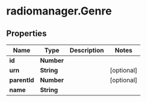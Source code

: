 # radiomanager.Genre

## Properties
Name | Type | Description | Notes
------------ | ------------- | ------------- | -------------
**id** | **Number** |  | 
**urn** | **String** |  | [optional] 
**parentId** | **Number** |  | [optional] 
**name** | **String** |  | 


